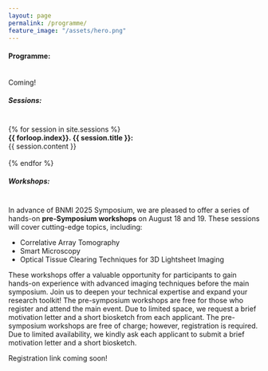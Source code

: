 ```yaml
---
layout: page
permalink: /programme/
feature_image: "/assets/hero.png"
---
```


<h4>
Programme:
</h4>
<br/>
Coming!

<h5>Sessions:</h5>

<br>
<div class="sessions-list">
  {% for session in site.sessions %}
    <div class="session-item">
      <b>{{ forloop.index}}. {{ session.title }}:</b>
      <div class="bullet-div">
      {{ session.content }}
      </div>
      <br/>
      <!-- Add more fields as needed -->
    </div>
  {% endfor %}
</div>

<h5>Workshops:</h5>

<br/>
In advance of BNMI 2025 Symposium, we are pleased to offer a series of hands-on <b>pre-Symposium workshops</b> on August 18 and 19. These sessions will cover cutting-edge topics, including:
<div class="bullet-div">
    <ul>
    <li> Correlative Array Tomography</li>
    <li> Smart Microscopy </li>
    <li> Optical Tissue Clearing Techniques for 3D Lightsheet Imaging </li>
    </ul>

</div>
These workshops offer a valuable opportunity for participants to gain hands-on experience with advanced imaging techniques before the main symposium. Join us to deepen your technical expertise and expand your research toolkit! The pre-symposium workshops are free for those who register and attend the main event. Due to limited space, we request a brief motivation letter and a short biosketch from each applicant. The pre-symposium workshops are free of charge; however, registration is required. Due to limited availability, we kindly ask each applicant to submit a brief motivation letter and a short biosketch.

Registration link coming soon!



